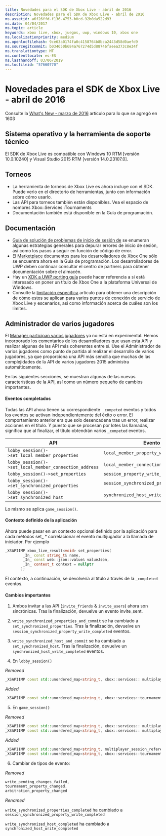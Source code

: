 ```yaml
---
title: Novedades para el SDK de Xbox Live - abril de 2016
description: Novedades para el SDK de Xbox Live - abril de 2016
ms.assetid: a6f26ffd-f136-4753-b0cd-92b0da522d93
ms.date: 04/04/2017
ms.topic: article
keywords: xbox live, xbox, juegos, uwp, windows 10, xbox one
ms.localizationpriority: medium
ms.openlocfilehash: 9ce63a0174fa0c4158764b8bca2443d58d0aefd9
ms.sourcegitcommit: b034650b684a767274d5d88746faeea373c8e34f
ms.translationtype: MT
ms.contentlocale: es-ES
ms.lasthandoff: 03/06/2019
ms.locfileid: "57660770"
---
```

# <a name="whats-new-for-the-xbox-live-sdk---april-2016"></a>Novedades para el SDK de Xbox Live - abril de 2016

Consulte la [What's New - marzo de 2016](1603-whats-new.md) artículo para lo que se agregó en 1603

## <a name="os-and-tool-support"></a>Sistema operativo y la herramienta de soporte técnico
El SDK de Xbox Live es compatible con Windows 10 RTM [versión 10.0.10240] y Visual Studio 2015 RTM [versión 14.0.23107.0].

## <a name="tournaments"></a>Torneos
- La herramienta de torneos de Xbox Live es ahora incluye con el SDK.  Puede verlo en el directorio de herramientas, junto con información sobre cómo usarlo.
- Las API para torneos también están disponibles.  Vea el espacio de nombres Xbox::Services::Tournaments
- Documentación también está disponible en la Guía de programación.

## <a name="documentation"></a>Documentación
- [Guía de solución de problemas de inicio de sesión de](../using-xbox-live/troubleshooting/troubleshooting-sign-in.md) se enumeran algunas estrategias generales para depurar errores de inicio de sesión, así como los pasos a seguir en función de código de error.
- El [Marketplace](https://developer.microsoft.com/en-us/games/xbox/docs/xboxlive/xbox-live-partners/xbox-marketplace/marketplace-and-downloadable-content) documentos para los desarrolladores de Xbox One sólo se encuentra ahora en la Guía de programación.  Los desarrolladores de UWP deben continuar consultar el centro de partners para obtener documentación sobre el almacén.
- Hay un [XDK a UWP porting guía](../using-xbox-live/porting-xbox-live-code-from-xdk-to-uwp.md) puede hacer referencia a si está interesado en poner un título de Xbox One a la plataforma Universal de Windows.
- Consulte la [limitación específica](../using-xbox-live/best-practices/fine-grained-rate-limiting.md) artículo para obtener una descripción de cómo estos se aplican para varios puntos de conexión de servicio de Xbox Live y escenarios, así como información acerca de cuáles son los límites.

## <a name="multiplayer-manager"></a>Administrador de varios jugadores
El [Manager participan varios jugadores](../multiplayer/multiplayer-manager.md) ya no está en experimental.  Hemos incorporado los comentarios de los desarrolladores que usan esta API y realizar algunas de las API más coherentes entre sí.  Use el Administrador de varios jugadores como punto de partida al realizar el desarrollo de varios jugadores, ya que proporciona una API más sencilla que muchas de las complejidades de la API de varios jugadores 2015 administra automáticamente.

En las siguientes secciones, se muestran algunas de las nuevas características de la API, así como un número pequeño de cambios importantes.

#### <a name="completed-events"></a>Eventos completados
Todas las API ahora tienen su correspondiente``` _competed``` eventos y todos los eventos se activan independientemente del éxito o error. El comportamiento anterior era que solo desencadena tras un error, realizar acciones en el título. Y puesto que se procesan por lotes las llamadas, significa que al finalizar, el título obtendrán varios ```_competed``` eventos.

| API | Evento devuelto |
|-----|----------------|
| ```lobby_session()->set_local_member_properties``` |  ```local_member_property_write_completed ```
| ```lobby_session()->set_local_member_connection_address``` | ```local_member_connection_address_write_completed``` |
| ```lobby_session()->set_properties``` | ```session_property_write_completed``` |
| ```lobby_session()->set_synchronized_properties``` | ```session_synchronized_property_write_completed``` |
| ```lobby_session()->set_synchronized_host``` | ```synchronized_host_write_completed``` |

Lo mismo se aplica ```game_session()```.

#### <a name="application-defined-context"></a>Contexto definido de la aplicación
Ahora puede pasar en un contexto opcional definido por la aplicación para cada métodos set_ * correlacionar el evento multijugador a la llamada de iniciador.
Por ejemplo

```cpp
_XSAPIIMP xbox_live_result<void> set_properties(
        _In_ const string_t& name,
        _In_ const web::json::value& valueJson,
        _In_ context_t context = nullptr
       );
```

El contexto, a continuación, se devolvería al título a través de la ```_completed``` eventos.

#### <a name="breaking-changes"></a>Cambios importantes

1.  Ambos invitar a las API (```invite_friends``` & ```invite_users```) ahora son sincrónicas. Tras la finalización, devuelve un evento invite_sent.

2.  ```write_synchronized_properties_and_commit``` se ha cambiado a ```set_synchronized_properties```. Tras la finalización, devuelve un ```session_synchronized_property_write_completed``` eventos.

3.  ```write_synchronized_host_and_commit``` se ha cambiado a ```set_synchronized_host```. Tras la finalización, devuelve un ```synchronized_host_write_completed``` eventos.

4.  En ```lobby_session()```

  *Removed*

```cpp
_XSAPIIMP const std::unordered_map<string_t, xbox::services:: multiplayer::multiplayer_session_tournaments_server& tournaments_server() const;
```

  *Added*

```cpp
_XSAPIIMP const std::unordered_map<string_t, xbox::services::tournaments::tournament_team_result>& tournament_team_results() const;
```

5.  En ```game_session()```

  *Removed*

```cpp
_XSAPIIMP const std::unordered_map<string_t, xbox::services:: multiplayer::multiplayer_session_tournaments_server& tournaments_server() const;
_XSAPIIMP const std::unordered_map<string_t, xbox::services:: multiplayer::multiplayer_session_arbitration_server& arbitration_server() const;
```
  *Added*

```cpp
_XSAPIIMP const std::unordered_map<string_t, multiplayer_session_reference>& tournament_teams() const;
_XSAPIIMP const std::unordered_map<string_t, xbox::services::tournaments::tournament_team_result>& tournament_team_results() const;
```

6.  Cambiar de tipos de evento:

  *Removed*

```cpp
write_pending_changes_failed,
tournament_property_changed,
arbitration_property_changed
```

  *Renamed*

  ```write_synchronized_properties_completed``` ha cambiado a ```session_synchronized_property_write_completed```

  ```write_synchronized_host_completed``` ha cambiado a ```synchronized_host_write_completed```
